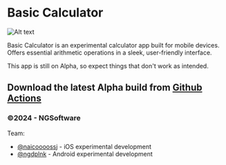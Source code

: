 # Basic Calculator
![Alt text](https://raw.githubusercontent.com/ngdplnk/basic-calculator-app/main/android-app/banner.png)

Basic Calculator is an experimental calculator app built for mobile devices. Offers essential arithmetic operations in a sleek, user-friendly interface.

This app is still on Alpha, so expect things that don't work as intended.

## Download the latest Alpha build from [Github Actions](https://github.com/ngdplnk/basic-calculator-app/actions)


### ©2024 - NGSoftware
Team:
- [@naicoooossj](https://github.com/naicoooossj) - iOS experimental development
- [@ngdplnk](https://github.com/ngdplnk) - Android experimental development
